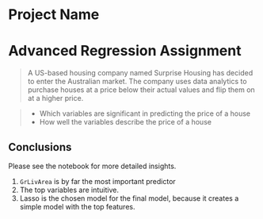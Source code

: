 # Project Name
# Advanced Regression Assignment
>A US-based housing company named Surprise Housing has decided to enter the Australian market. The company uses data analytics to purchase houses at a price below their actual values and flip them on at a higher price.

> - Which variables are significant in predicting the price of a house
> - How well the variables describe the price of a house


## Conclusions
Please see the notebook for more detailed insights.
1. `GrLivArea` is by far the most important predictor
2. The top variables are intuitive.
3. Lasso is the chosen model for the final model, because it creates a simple model with the top features.


<!-- Optional -->
<!-- ## License -->
<!-- This project is open source and available under the [... License](). -->

<!-- You don't have to include all sections - just the one's relevant to your project -->